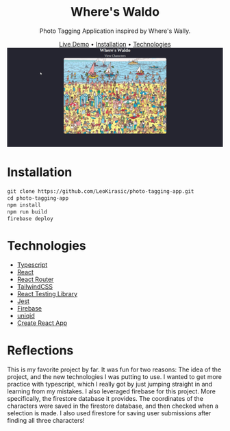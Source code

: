 <div align="center">
        
   # Where's Waldo
        
   Photo Tagging Application inspired by Where's Wally.
        
   [Live Demo](https://photo-tagging-app-27499.firebaseapp.com/) •
   [Installation](#installation) •
   [Technologies](#technologies)
  [![Main Demo](waldo-demo.gif)](https://github.com/LeoKirasic/photo-tagging-app)

</div>

<div align="left">
        
# Installation
        
```
git clone https://github.com/LeoKirasic/photo-tagging-app.git
cd photo-tagging-app
npm install
npm run build
firebase deploy
```
</div>


<div align="left">
        
# Technologies
- [Typescript](https://www.typescriptlang.org/)
- [React](https://github.com/facebook/react)
- [React Router](https://github.com/remix-run/react-router)
- [TailwindCSS](https://github.com/tailwindlabs/tailwindcss)
- [React Testing Library](https://testing-library.com/docs/react-testing-library/intro/)
- [Jest](https://jestjs.io/)
- [Firebase](https://firebase.google.com/)
- [uniqid](https://www.npmjs.com/package/uniqid)
- [Create React App](https://github.com/facebook/create-react-app/)

</div>

<div align="left">
 
# Reflections
        
This is my favorite project by far. It was fun for two reasons: The idea of the project, and the new technologies I was putting to use. I wanted to get more practice with typescript, which I really got by just jumping straight in and learning from my mistakes. I also leveraged firebase for this project. More specifically, the firestore database it provides. The coordinates of the characters were saved in the firestore database, and then checked when a selection is made. I also used firestore for saving user submissions after finding all three characters! 
        
</div>
